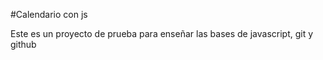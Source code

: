 #Calendario con js 

Este es un proyecto de prueba para enseñar las bases de javascript, git y github
